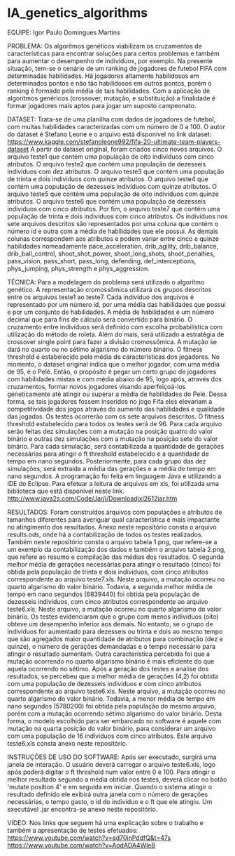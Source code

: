 # IA_genetics_algorithms

EQUIPE: Igor Paulo Domingues Martins

PROBLEMA: Os algoritmos genéticos viabilizam os cruzamentos de características para encontrar soluções para certos problemas e também para aumentar o desempenho de indivíduos, por exemplo. Na presente situação, tem-se o cenário de um ranking de jogadores de futebol FIFA com determinadas habilidades. Há jogadores altamente habilidosos em determinados pontos e não tão habilidosos em outros pontos, porém o ranking é formado pela média de tais habilidades. Com a aplicação de algoritmos genéricos (crossover, mutação, e substituição) a finalidade é formar jogadores mais aptos para jogar um suposto campeonato.

DATASET: Trata-se de uma planilha com dados de jogadores de futebol, com muitas habilidades caracterizadas com um número de 0 a 100. O autor do dataset é Stefano Leone e o arquivo está disponível no link dataset: https://www.kaggle.com/stefanoleone992/fifa-20-ultimate-team-players-dataset 
  A partir do dataset original, foram criados cinco novos arquivos. O arquivo teste1 que contém uma população de oito indivíduos com cinco atributos. O arquivo teste2 que contém uma população de dezesseis indivíduos com dez atributos. O arquivo teste3 que contém uma população de trinta e dois indivíduos com quinze atributos. O arquivo teste4 que contém uma população de dezesseis indivíduos com quinze atributos. O arquivo teste5 que contém uma população de oito indivíduos com quinze atributos. O arquivo teste6 que contém uma população de dezesseis indivíduos com cinco atributos. Por fim, o arquivo teste7 que contém uma população de trinta e dois indivíduos com cinco atributos.
  Os indivíduos nos sete arquivos descritos são representados por uma coluna que contém o número id e outra com a média de habilidades que ele possui. As demais colunas correspondem aos atributos e podem variar entre cinco e quinze habilidades nomeadamente pace_acceleration, drib_agility, drib_balance,	drib_ball_control,	shoot_shot_power,	shoot_long_shots,	shoot_penalties,	pass_vision,	pass_short,	pass_long,	defending,	def_interceptions,	phys_jumping,	phys_strength e phys_aggression.

TÉCNICA: Para a modelagem do problema será utilizado o algoritmo genético. A representação cromossômica utilizará os grupos descritos entre os arquivos teste1 ao teste7. Cada indivíduo dos arquivos é representado por um número id, por uma média das habilidades que possui e por um conjunto de habilidades. A média de habilidades é um número decimal que para fins de cálculo será convertido para binário. O cruzamento entre indivíduos será definido com escolha probabilística com utilização do método de roleta. Além do mais, será utilizado a estratégia de crossover single point para fazer a divisão cromossômica. A mutação se dará no quarto ou no sétimo algarismo do número binário.
  O fitness threshold é estabelecido pela média de características dos jogadores. No momento, o dataset original indica que o melhor jogador, com uma média de 95, é o Pelé. Então, o propósito é pegar um certo grupo de jogadores com habilidades mistas e com média abaixo de 95, logo após, através dos cruzamentos, formar novos jogadores visando aperfeiçoá-los geneticamente até atingir ou superar a média de habilidades do Pelé. Dessa forma, se tais jogadores fossem inseridos no jogo Fifa eles elevariam a competitividade dos jogos através do aumento das habilidades e qualidade das jogadas. 
  Os testes ocorrerão com os sete arquivos descritos. O fitness threshold estabelecido para todos os testes será de 96. Para cada arquivo serão feitas dez simulações com a mutação na posição quatro do valor binário e outras dez simulações com a mutação na posição sete do valor binário. Para cada simulação, será contabilizada a quantidade de gerações necessárias para atingir o ft threshold estabelecido e a quantidade de tempo em nano segundos. Posteriormente, para cada grupo das dez simulações, será extraída a média das gerações e a média de tempo em nano segundos.
  A programação foi feita em linguagem Java e utilizando a IDE do Eclipse. Para efetuar a leitura de arquivos em xls, foi utilizada uma biblioteca que está disponível neste link. http://www.java2s.com/Code/Jar/j/Downloadjxl2612jar.htm

RESULTADOS: Foram construídos arquivos com populações e atributos de tamanhos diferentes para averiguar qual característica é mais impactante no atingimento dos resultados. Anexo neste repositório consta o arquivo results.ods, onde há a contabilização de todos os testes realizados. Também neste repositório consta o arquivo tabela 1.png, que refere-se a um exemplo da contabilização dos dados e também o arquivo tabela 2.png, que refere ao resumo e compilação das médias dos resultados.
  O segunda melhor média de gerações necessárias para atingir o resultado (cinco) foi obtida pela população de trinta e dois indivíduos, com cinco atributos correspondente ao arquivo teste7.xls. Neste arquivo, a mutação ocorreu no quarto algarismo do valor binário. Todavia, a segunda melhor média de tempo em nano segundos (6839440) foi obtida pela população de dezesseis indivíduos, com cinco atributos correspondente ao arquivo teste6.xls. Neste arquivo, a mutação ocorreu no quarto algarismo do valor binário. Os testes evidenciaram que o grupo com menos indivíduos (oito) obteve um desempenho inferior aos demais. No entanto, se o grupo de indivíduos for aumentado para dezesseis ou trinta e dois ao mesmo tempo que são agregados maior quantidade de atributos para combinação (dez e quinze), o número de gerações demandadas e o tempo necessário para atingir o resultado aumentam. Outra característica percebida foi que a mutação ocorrendo no quarto algarismo binário é mais eficiente do que aquela ocorrendo no sétimo.
  Após a geração dos testes e análise dos resultados, se percebeu que a melhor média de gerações (4,2) foi obtida com uma população de dezesseis indivíduos e com cinco atributos correspondente ao arquivo teste6.xls. Neste arquivo, a mutação ocorreu no quarto algarismo do valor binário. Todavia, a menor média de tempo em nano segundos (5780200) foi obtida pela população do mesmo arquivo, porém com a mutação ocorrendo sétimo algarismo do valor binário. Desta forma, o modelo escolhido para ser embarcado no software é aquele com mutação na quarta posição do valor binário, para considerar um arquivo com uma população de 16 indivíduos com cinco atributos. Este arquivo teste6.xls consta anexo neste repositório.

INSTRUÇÕES DE USO DO SOFTWARE: Após ser executado, surgirá uma janela de interação. O usuário deverá carregar o arquivo teste6.xls, logo após poderá digitar o ft threshold num valor entre 0 e 100. Para atingir o melhor resultado segundo a média obtida nos testes, deverá clicar no botão 'mutate position 4' e em seguida em iniciar. Quando o sistema atingir o resultado definido ele exibirá outra janela com o número de gerações necessárias, o tempo gasto, o id do indivíduo e o ft que ele atingiu.
  Um executável .jar encontra-se anexo neste repositório.
  
VÍDEO: Nos links que seguem há uma explicação sobre o trabalho e também a apresentação de testes efetuados:
  https://www.youtube.com/watch?v=ed70inPddfQ&t=47s
  https://www.youtube.com/watch?v=AodADA4Wle8
  
